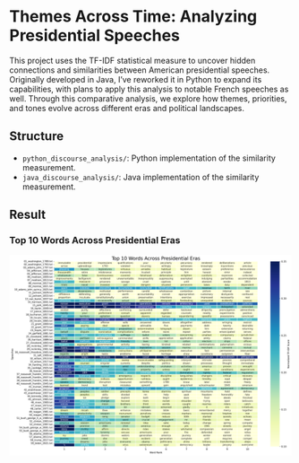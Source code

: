 # Themes Across Time: Analyzing Presidential Speeches
This project uses the TF-IDF statistical measure to uncover hidden connections and similarities between American presidential speeches. Originally developed in Java, I’ve reworked it in Python to expand its capabilities, with plans to apply this analysis to notable French speeches as well. Through this comparative analysis, we explore how themes, priorities, and tones evolve across different eras and political landscapes.


## Structure
- `python_discourse_analysis/`: Python implementation of the similarity measurement.
- `java_discourse_analysis/`: Java implementation of the similarity measurement.


## Result
### Top 10 Words Across Presidential Eras
![Top 10 TF-IDF Words Heatmap](top_10_words_heatmap.png)


